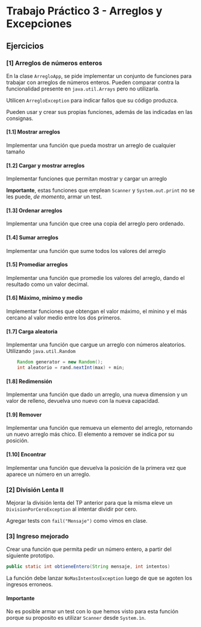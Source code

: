 # Trabajo Práctico 3 - Arreglos y Excepciones

## Ejercicios

### [1] Arreglos de números enteros
En la clase `ArregloApp`, se pide implementar un conjunto de funciones para trabajar
con arreglos de números enteros. Pueden comparar contra la funcionalidad presente 
en `java.util.Arrays` pero no utilizarla. 

Utilicen `ArregloException` para indicar fallos que su código produzca.

Pueden usar y crear sus propias funciones, además de las indicadas en las consignas.

#### [1.1] Mostrar arreglos
Implementar una función que pueda mostrar un arreglo de cualquier tamaño

#### [1.2] Cargar y mostrar arreglos
Implementar funciones que permitan mostrar y cargar un arreglo

**Importante**, estas funciones que emplean `Scanner` y `System.out.print` no se 
les puede, _de momento_, armar un test.

#### [1.3] Ordenar arreglos
Implementar una función que cree una copia del arreglo pero ordenado. 

#### [1.4] Sumar arreglos
Implementar una función que sume todos los valores del arreglo

#### [1.5] Promediar arreglos
Implementar una función que promedie los valores del arreglo, dando el resultado
como un valor decimal.

#### [1.6] Máximo, mínimo y medio
Implementar funciones que obtengan el valor máximo, el minino y el más cercano
al valor medio entre los dos primeros.

#### [1.7] Carga aleatoria
Implementar una función que cargue un arreglo con números aleatorios.
Utilizando `java.util.Random`

```java
    Random generator = new Random();
    int aleatorio = rand.nextInt(max) + min;
```

#### [1.8] Redimensión
Implementar una función que dado un arreglo, una nueva dimension y un valor de relleno, 
devuelva uno nuevo con la nueva capacidad.

#### [1.9] Remover
Implementar una función que remueva un elemento del arreglo, retornando un nuevo arreglo
más chico. El elemento a remover se indica por su posición.

#### [1.10] Encontrar
Implementar una función que devuelva la posición de la primera vez que aparece un número
en un arreglo.

### [2] División Lenta II
Mejorar la división lenta del TP anterior para que la misma eleve un `DivisionPorCeroException`
al intentar dividir por cero.

Agregar tests con `fail("Mensaje")` como vimos en clase.

### [3] Ingreso mejorado
Crear una función que permita pedir un número entero, a partir del siguiente prototipo.

```java
public static int obtieneEntero(String mensaje, int intentos)
```

La función debe lanzar `NoMasIntentosException` luego de que se agoten los ingresos erroneos.

#### Importante
No es posible armar un test con lo que hemos visto para esta función porque su proposito 
es utilizar `Scanner` desde `System.ìn`. 
